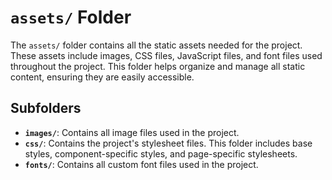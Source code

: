 # `assets/` Folder

The `assets/` folder contains all the static assets needed for the project. These assets include images, CSS files, JavaScript files, and font files used throughout the project. This folder helps organize and manage all static content, ensuring they are easily accessible.

## Subfolders
- **`images/`**: Contains all image files used in the project.
- **`css/`**: Contains the project's stylesheet files. This folder includes base styles, component-specific styles, and page-specific stylesheets.
- **`fonts/`**: Contains all custom font files used in the project.
